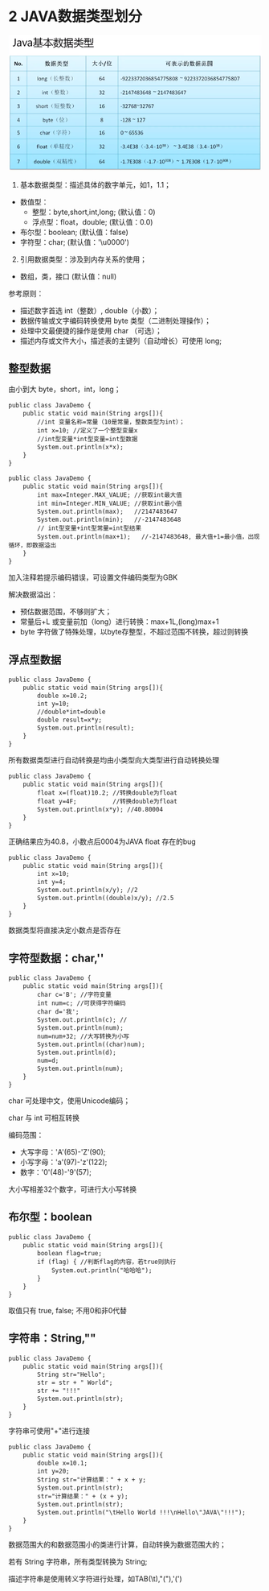 # 2 JAVA数据类型划分

![JAVA基本数据类型](https://github.com/JCancy/JAVA/blob/master/picture/%E5%9F%BA%E6%9C%AC%E6%95%B0%E6%8D%AE%E7%B1%BB%E5%9E%8B.PNG)

1. 基本数据类型：描述具体的数字单元，如1，1.1；
* 数值型：
	* 整型：byte,short,int,long; (默认值：0)
	* 浮点型：float，double;     (默认值：0.0)
* 布尔型：boolean;               (默认值：false)
* 字符型：char;                  (默认值：'\u0000')
2. 引用数据类型：涉及到内存关系的使用；
* 数组，类，接口                 (默认值：null)

参考原则：
* 描述数字首选 int（整数）, double（小数）；
* 数据传输或文字编码转换使用 byte 类型（二进制处理操作）；
* 处理中文最便捷的操作是使用 char （可选）；
* 描述内存或文件大小，描述表的主键列（自动增长）可使用 long;


## 整型数据
由小到大 byte，short，int，long；
```
public class JavaDemo {
	public static void main(String args[]){
		//int 变量名称=常量（10是常量，整数类型为int）；
		int x=10; //定义了一个整型变量x
		//int型变量*int型变量=int型数据
		System.out.println(x*x);
	}
}
```

```
public class JavaDemo {
	public static void main(String args[]){
		int max=Integer.MAX_VALUE; //获取int最大值
		int min=Integer.MIN_VALUE; //获取int最小值
		System.out.println(max);   //2147483647
		System.out.println(min);   //-2147483648
		// int型变量+int型常量=int型结果
		System.out.println(max+1);   //-2147483648, 最大值+1=最小值，出现循环，即数据溢出
	}
}
```
加入注释若提示编码错误，可设置文件编码类型为GBK

解决数据溢出：
* 预估数据范围，不够则扩大；
* 常量后+L 或变量前加（long）进行转换：max+1L,(long)max+1
* byte 字符做了特殊处理，以byte存整型，不超过范围不转换，超过则转换


## 浮点型数据
```
public class JavaDemo {
	public static void main(String args[]){
		double x=10.2;
		int y=10;
		//double*int=double
		double result=x*y;
		System.out.println(result);
	}
}
```
所有数据类型进行自动转换是均由小类型向大类型进行自动转换处理

```
public class JavaDemo {
	public static void main(String args[]){
		float x=(float)10.2; //转换double为float
		float y=4F;          //转换double为float
		System.out.println(x*y); //40.80004
	}
}
```
正确结果应为40.8，小数点后0004为JAVA float 存在的bug

```
public class JavaDemo {
	public static void main(String args[]){
		int x=10;
		int y=4;
		System.out.println(x/y); //2
		System.out.println((double)x/y); //2.5
	}
}
```
数据类型将直接决定小数点是否存在


## 字符型数据：char,''
```
public class JavaDemo {
	public static void main(String args[]){
		char c='B'; //字符变量
		int num=c; //可获得字符编码
		char d='我';
		System.out.println(c); //
		System.out.println(num); 
		num=num+32; //大写转换为小写
		System.out.println((char)num);
		System.out.println(d);
		num=d;
		System.out.println(num);
	}
}
```
char 可处理中文，使用Unicode编码；

char 与 int 可相互转换

编码范围：
* 大写字母：'A'(65)-'Z'(90);
* 小写字母：'a'(97)-'z'(122);
* 数字：'0'(48)-'9'(57);

大小写相差32个数字，可进行大小写转换


## 布尔型：boolean
```
public class JavaDemo {
	public static void main(String args[]){
		boolean flag=true;
		if (flag) { //判断flag的内容，若true则执行
			System.out.println("哈哈哈"); 
		}
	}
}
```
取值只有 true, false; 不用0和非0代替
 

## 字符串：String,""
```
public class JavaDemo {
	public static void main(String args[]){
		String str="Hello";
		str = str + " World";
		str += "!!!"
		System.out.println(str);
	}
}
```
字符串可使用"+"进行连接

```
public class JavaDemo {
	public static void main(String args[]){
		double x=10.1;
		int y=20;
		String str="计算结果：" + x + y;
		System.out.println(str);
		str="计算结果：" + (x + y);
		System.out.println(str);
		System.out.println("\tHello World !!!\nHello\"JAVA\"!!!");
	}
}
```
数据范围大的和数据范围小的类进行计算，自动转换为数据范围大的；

若有 String 字符串，所有类型转换为 String;

描述字符串是使用转义字符进行处理，如TAB(\t),"(\"),'(\')
